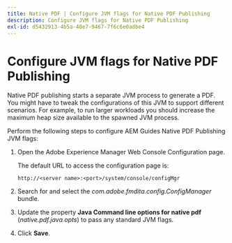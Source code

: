 ```yaml
---
title: Native PDF | Configure JVM flags for Native PDF Publishing
description: Configure JVM flags for Native PDF Publishing
exl-id: d5432913-4b5a-48e7-9467-7f6c6e0adbe4
---
```

# Configure JVM flags for Native PDF Publishing

Native PDF publishing starts a separate JVM process to generate a PDF. You might have to tweak the configurations of this JVM to support different scenarios. For example, to run larger workloads you should increase the maximum heap size available to the spawned JVM process.

Perform the following steps to configure AEM Guides Native PDF Publishing JVM flags:

1.  Open the Adobe Experience Manager Web Console Configuration page.

    The default URL to access the configuration page is:

    ```http
    http://<server name>:<port>/system/console/configMgr
    ```

1.  Search for and select the *com.adobe.fmdita.config.ConfigManager* bundle.

1.  Update the property **Java Command line options for native pdf** (*native.pdf.java.opts*) to pass any standard JVM flags.



1.  Click **Save**.

